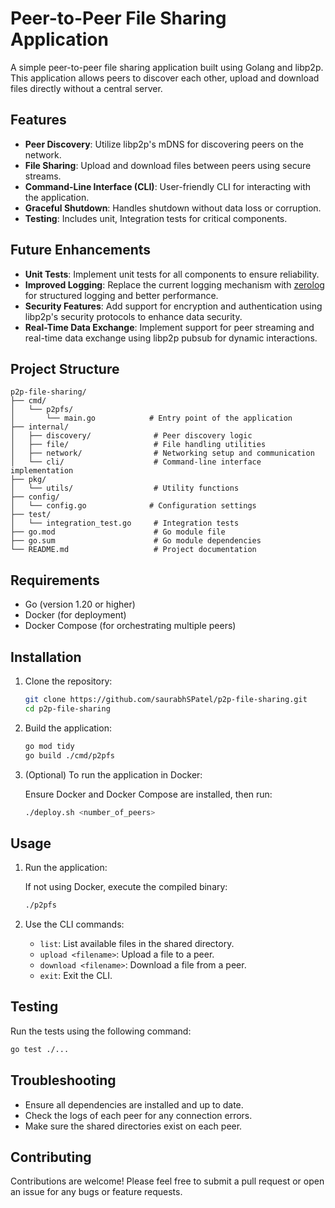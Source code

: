 
# Peer-to-Peer File Sharing Application

A simple peer-to-peer file sharing application built using Golang and libp2p. This application allows peers to discover each other, upload and download files directly without a central server.

## Features

- **Peer Discovery**: Utilize libp2p's mDNS for discovering peers on the network.
- **File Sharing**: Upload and download files between peers using secure streams.
- **Command-Line Interface (CLI)**: User-friendly CLI for interacting with the application.
- **Graceful Shutdown**: Handles shutdown without data loss or corruption.
- **Testing**: Includes unit, Integration tests for critical components.

## Future Enhancements

- **Unit Tests**: Implement unit tests for all components to ensure reliability.
- **Improved Logging**: Replace the current logging mechanism with [zerolog](https://github.com/rs/zerolog) for structured logging and better performance.
- **Security Features**: Add support for encryption and authentication using libp2p's security protocols to enhance data security.
- **Real-Time Data Exchange**: Implement support for peer streaming and real-time data exchange using libp2p pubsub for dynamic interactions.

## Project Structure

```
p2p-file-sharing/
├── cmd/
│   └── p2pfs/
│       └── main.go            # Entry point of the application
├── internal/
│   ├── discovery/              # Peer discovery logic
│   ├── file/                   # File handling utilities
│   ├── network/                # Networking setup and communication
│   └── cli/                    # Command-line interface implementation
├── pkg/
│   └── utils/                  # Utility functions
├── config/
│   └── config.go              # Configuration settings
├── test/
│   └── integration_test.go     # Integration tests
├── go.mod                      # Go module file
├── go.sum                      # Go module dependencies
└── README.md                   # Project documentation
```

## Requirements

- Go (version 1.20 or higher)
- Docker (for deployment)
- Docker Compose (for orchestrating multiple peers)

## Installation

1. Clone the repository:

   ```bash
   git clone https://github.com/saurabhSPatel/p2p-file-sharing.git
   cd p2p-file-sharing
   ```

2. Build the application:

   ```bash
   go mod tidy
   go build ./cmd/p2pfs
   ```

3. (Optional) To run the application in Docker:

   Ensure Docker and Docker Compose are installed, then run:

   ```bash
   ./deploy.sh <number_of_peers>
   ```

## Usage

1. Run the application:

   If not using Docker, execute the compiled binary:

   ```bash
   ./p2pfs
   ```

2. Use the CLI commands:

   - `list`: List available files in the shared directory.
   - `upload <filename>`: Upload a file to a peer.
   - `download <filename>`: Download a file from a peer.
   - `exit`: Exit the CLI.

## Testing

Run the tests using the following command:

```bash
go test ./...
```

## Troubleshooting

- Ensure all dependencies are installed and up to date.
- Check the logs of each peer for any connection errors.
- Make sure the shared directories exist on each peer.

## Contributing

Contributions are welcome! Please feel free to submit a pull request or open an issue for any bugs or feature requests.
